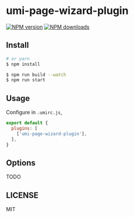 # umi-page-wizard-plugin

[![NPM version](https://img.shields.io/npm/v/umi-page-wizard-plugin.svg?style=flat)](https://npmjs.org/package/umi-page-wizard-plugin)
[![NPM downloads](http://img.shields.io/npm/dm/umi-page-wizard-plugin.svg?style=flat)](https://npmjs.org/package/umi-page-wizard-plugin)



## Install

```bash
# or yarn
$ npm install
```

```bash
$ npm run build --watch
$ npm run start
```

## Usage

Configure in `.umirc.js`,

```js
export default {
  plugins: [
    ['umi-page-wizard-plugin'],
  ],
}
```

## Options

TODO

## LICENSE

MIT
